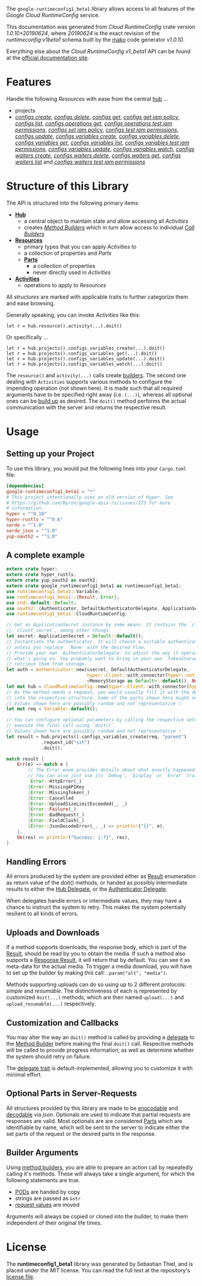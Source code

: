 <!---
DO NOT EDIT !
This file was generated automatically from 'src/mako/api/README.md.mako'
DO NOT EDIT !
-->
The `google-runtimeconfig1_beta1` library allows access to all features of the *Google Cloud RuntimeConfig* service.

This documentation was generated from *Cloud RuntimeConfig* crate version *1.0.10+20190624*, where *20190624* is the exact revision of the *runtimeconfig:v1beta1* schema built by the [mako](http://www.makotemplates.org/) code generator *v1.0.10*.

Everything else about the *Cloud RuntimeConfig* *v1_beta1* API can be found at the
[official documentation site](https://cloud.google.com/deployment-manager/runtime-configurator/).
# Features

Handle the following *Resources* with ease from the central [hub](https://docs.rs/google-runtimeconfig1_beta1/1.0.10+20190624/google_runtimeconfig1_beta1/struct.CloudRuntimeConfig.html) ... 

* projects
 * [*configs create*](https://docs.rs/google-runtimeconfig1_beta1/1.0.10+20190624/google_runtimeconfig1_beta1/struct.ProjectConfigCreateCall.html), [*configs delete*](https://docs.rs/google-runtimeconfig1_beta1/1.0.10+20190624/google_runtimeconfig1_beta1/struct.ProjectConfigDeleteCall.html), [*configs get*](https://docs.rs/google-runtimeconfig1_beta1/1.0.10+20190624/google_runtimeconfig1_beta1/struct.ProjectConfigGetCall.html), [*configs get iam policy*](https://docs.rs/google-runtimeconfig1_beta1/1.0.10+20190624/google_runtimeconfig1_beta1/struct.ProjectConfigGetIamPolicyCall.html), [*configs list*](https://docs.rs/google-runtimeconfig1_beta1/1.0.10+20190624/google_runtimeconfig1_beta1/struct.ProjectConfigListCall.html), [*configs operations get*](https://docs.rs/google-runtimeconfig1_beta1/1.0.10+20190624/google_runtimeconfig1_beta1/struct.ProjectConfigOperationGetCall.html), [*configs operations test iam permissions*](https://docs.rs/google-runtimeconfig1_beta1/1.0.10+20190624/google_runtimeconfig1_beta1/struct.ProjectConfigOperationTestIamPermissionCall.html), [*configs set iam policy*](https://docs.rs/google-runtimeconfig1_beta1/1.0.10+20190624/google_runtimeconfig1_beta1/struct.ProjectConfigSetIamPolicyCall.html), [*configs test iam permissions*](https://docs.rs/google-runtimeconfig1_beta1/1.0.10+20190624/google_runtimeconfig1_beta1/struct.ProjectConfigTestIamPermissionCall.html), [*configs update*](https://docs.rs/google-runtimeconfig1_beta1/1.0.10+20190624/google_runtimeconfig1_beta1/struct.ProjectConfigUpdateCall.html), [*configs variables create*](https://docs.rs/google-runtimeconfig1_beta1/1.0.10+20190624/google_runtimeconfig1_beta1/struct.ProjectConfigVariableCreateCall.html), [*configs variables delete*](https://docs.rs/google-runtimeconfig1_beta1/1.0.10+20190624/google_runtimeconfig1_beta1/struct.ProjectConfigVariableDeleteCall.html), [*configs variables get*](https://docs.rs/google-runtimeconfig1_beta1/1.0.10+20190624/google_runtimeconfig1_beta1/struct.ProjectConfigVariableGetCall.html), [*configs variables list*](https://docs.rs/google-runtimeconfig1_beta1/1.0.10+20190624/google_runtimeconfig1_beta1/struct.ProjectConfigVariableListCall.html), [*configs variables test iam permissions*](https://docs.rs/google-runtimeconfig1_beta1/1.0.10+20190624/google_runtimeconfig1_beta1/struct.ProjectConfigVariableTestIamPermissionCall.html), [*configs variables update*](https://docs.rs/google-runtimeconfig1_beta1/1.0.10+20190624/google_runtimeconfig1_beta1/struct.ProjectConfigVariableUpdateCall.html), [*configs variables watch*](https://docs.rs/google-runtimeconfig1_beta1/1.0.10+20190624/google_runtimeconfig1_beta1/struct.ProjectConfigVariableWatchCall.html), [*configs waiters create*](https://docs.rs/google-runtimeconfig1_beta1/1.0.10+20190624/google_runtimeconfig1_beta1/struct.ProjectConfigWaiterCreateCall.html), [*configs waiters delete*](https://docs.rs/google-runtimeconfig1_beta1/1.0.10+20190624/google_runtimeconfig1_beta1/struct.ProjectConfigWaiterDeleteCall.html), [*configs waiters get*](https://docs.rs/google-runtimeconfig1_beta1/1.0.10+20190624/google_runtimeconfig1_beta1/struct.ProjectConfigWaiterGetCall.html), [*configs waiters list*](https://docs.rs/google-runtimeconfig1_beta1/1.0.10+20190624/google_runtimeconfig1_beta1/struct.ProjectConfigWaiterListCall.html) and [*configs waiters test iam permissions*](https://docs.rs/google-runtimeconfig1_beta1/1.0.10+20190624/google_runtimeconfig1_beta1/struct.ProjectConfigWaiterTestIamPermissionCall.html)




# Structure of this Library

The API is structured into the following primary items:

* **[Hub](https://docs.rs/google-runtimeconfig1_beta1/1.0.10+20190624/google_runtimeconfig1_beta1/struct.CloudRuntimeConfig.html)**
    * a central object to maintain state and allow accessing all *Activities*
    * creates [*Method Builders*](https://docs.rs/google-runtimeconfig1_beta1/1.0.10+20190624/google_runtimeconfig1_beta1/trait.MethodsBuilder.html) which in turn
      allow access to individual [*Call Builders*](https://docs.rs/google-runtimeconfig1_beta1/1.0.10+20190624/google_runtimeconfig1_beta1/trait.CallBuilder.html)
* **[Resources](https://docs.rs/google-runtimeconfig1_beta1/1.0.10+20190624/google_runtimeconfig1_beta1/trait.Resource.html)**
    * primary types that you can apply *Activities* to
    * a collection of properties and *Parts*
    * **[Parts](https://docs.rs/google-runtimeconfig1_beta1/1.0.10+20190624/google_runtimeconfig1_beta1/trait.Part.html)**
        * a collection of properties
        * never directly used in *Activities*
* **[Activities](https://docs.rs/google-runtimeconfig1_beta1/1.0.10+20190624/google_runtimeconfig1_beta1/trait.CallBuilder.html)**
    * operations to apply to *Resources*

All *structures* are marked with applicable traits to further categorize them and ease browsing.

Generally speaking, you can invoke *Activities* like this:

```Rust,ignore
let r = hub.resource().activity(...).doit()
```

Or specifically ...

```ignore
let r = hub.projects().configs_variables_create(...).doit()
let r = hub.projects().configs_variables_get(...).doit()
let r = hub.projects().configs_variables_update(...).doit()
let r = hub.projects().configs_variables_watch(...).doit()
```

The `resource()` and `activity(...)` calls create [builders][builder-pattern]. The second one dealing with `Activities` 
supports various methods to configure the impending operation (not shown here). It is made such that all required arguments have to be 
specified right away (i.e. `(...)`), whereas all optional ones can be [build up][builder-pattern] as desired.
The `doit()` method performs the actual communication with the server and returns the respective result.

# Usage

## Setting up your Project

To use this library, you would put the following lines into your `Cargo.toml` file:

```toml
[dependencies]
google-runtimeconfig1_beta1 = "*"
# This project intentionally uses an old version of Hyper. See
# https://github.com/Byron/google-apis-rs/issues/173 for more
# information.
hyper = "^0.10"
hyper-rustls = "^0.6"
serde = "^1.0"
serde_json = "^1.0"
yup-oauth2 = "^1.0"
```

## A complete example

```Rust
extern crate hyper;
extern crate hyper_rustls;
extern crate yup_oauth2 as oauth2;
extern crate google_runtimeconfig1_beta1 as runtimeconfig1_beta1;
use runtimeconfig1_beta1::Variable;
use runtimeconfig1_beta1::{Result, Error};
use std::default::Default;
use oauth2::{Authenticator, DefaultAuthenticatorDelegate, ApplicationSecret, MemoryStorage};
use runtimeconfig1_beta1::CloudRuntimeConfig;

// Get an ApplicationSecret instance by some means. It contains the `client_id` and 
// `client_secret`, among other things.
let secret: ApplicationSecret = Default::default();
// Instantiate the authenticator. It will choose a suitable authentication flow for you, 
// unless you replace  `None` with the desired Flow.
// Provide your own `AuthenticatorDelegate` to adjust the way it operates and get feedback about 
// what's going on. You probably want to bring in your own `TokenStorage` to persist tokens and
// retrieve them from storage.
let auth = Authenticator::new(&secret, DefaultAuthenticatorDelegate,
                              hyper::Client::with_connector(hyper::net::HttpsConnector::new(hyper_rustls::TlsClient::new())),
                              <MemoryStorage as Default>::default(), None);
let mut hub = CloudRuntimeConfig::new(hyper::Client::with_connector(hyper::net::HttpsConnector::new(hyper_rustls::TlsClient::new())), auth);
// As the method needs a request, you would usually fill it with the desired information
// into the respective structure. Some of the parts shown here might not be applicable !
// Values shown here are possibly random and not representative !
let mut req = Variable::default();

// You can configure optional parameters by calling the respective setters at will, and
// execute the final call using `doit()`.
// Values shown here are possibly random and not representative !
let result = hub.projects().configs_variables_create(req, "parent")
             .request_id("sit")
             .doit();

match result {
    Err(e) => match e {
        // The Error enum provides details about what exactly happened.
        // You can also just use its `Debug`, `Display` or `Error` traits
         Error::HttpError(_)
        |Error::MissingAPIKey
        |Error::MissingToken(_)
        |Error::Cancelled
        |Error::UploadSizeLimitExceeded(_, _)
        |Error::Failure(_)
        |Error::BadRequest(_)
        |Error::FieldClash(_)
        |Error::JsonDecodeError(_, _) => println!("{}", e),
    },
    Ok(res) => println!("Success: {:?}", res),
}

```
## Handling Errors

All errors produced by the system are provided either as [Result](https://docs.rs/google-runtimeconfig1_beta1/1.0.10+20190624/google_runtimeconfig1_beta1/enum.Result.html) enumeration as return value of 
the doit() methods, or handed as possibly intermediate results to either the 
[Hub Delegate](https://docs.rs/google-runtimeconfig1_beta1/1.0.10+20190624/google_runtimeconfig1_beta1/trait.Delegate.html), or the [Authenticator Delegate](https://docs.rs/yup-oauth2/*/yup_oauth2/trait.AuthenticatorDelegate.html).

When delegates handle errors or intermediate values, they may have a chance to instruct the system to retry. This 
makes the system potentially resilient to all kinds of errors.

## Uploads and Downloads
If a method supports downloads, the response body, which is part of the [Result](https://docs.rs/google-runtimeconfig1_beta1/1.0.10+20190624/google_runtimeconfig1_beta1/enum.Result.html), should be
read by you to obtain the media.
If such a method also supports a [Response Result](https://docs.rs/google-runtimeconfig1_beta1/1.0.10+20190624/google_runtimeconfig1_beta1/trait.ResponseResult.html), it will return that by default.
You can see it as meta-data for the actual media. To trigger a media download, you will have to set up the builder by making
this call: `.param("alt", "media")`.

Methods supporting uploads can do so using up to 2 different protocols: 
*simple* and *resumable*. The distinctiveness of each is represented by customized 
`doit(...)` methods, which are then named `upload(...)` and `upload_resumable(...)` respectively.

## Customization and Callbacks

You may alter the way an `doit()` method is called by providing a [delegate](https://docs.rs/google-runtimeconfig1_beta1/1.0.10+20190624/google_runtimeconfig1_beta1/trait.Delegate.html) to the 
[Method Builder](https://docs.rs/google-runtimeconfig1_beta1/1.0.10+20190624/google_runtimeconfig1_beta1/trait.CallBuilder.html) before making the final `doit()` call. 
Respective methods will be called to provide progress information, as well as determine whether the system should 
retry on failure.

The [delegate trait](https://docs.rs/google-runtimeconfig1_beta1/1.0.10+20190624/google_runtimeconfig1_beta1/trait.Delegate.html) is default-implemented, allowing you to customize it with minimal effort.

## Optional Parts in Server-Requests

All structures provided by this library are made to be [enocodable](https://docs.rs/google-runtimeconfig1_beta1/1.0.10+20190624/google_runtimeconfig1_beta1/trait.RequestValue.html) and 
[decodable](https://docs.rs/google-runtimeconfig1_beta1/1.0.10+20190624/google_runtimeconfig1_beta1/trait.ResponseResult.html) via *json*. Optionals are used to indicate that partial requests are responses 
are valid.
Most optionals are are considered [Parts](https://docs.rs/google-runtimeconfig1_beta1/1.0.10+20190624/google_runtimeconfig1_beta1/trait.Part.html) which are identifiable by name, which will be sent to 
the server to indicate either the set parts of the request or the desired parts in the response.

## Builder Arguments

Using [method builders](https://docs.rs/google-runtimeconfig1_beta1/1.0.10+20190624/google_runtimeconfig1_beta1/trait.CallBuilder.html), you are able to prepare an action call by repeatedly calling it's methods.
These will always take a single argument, for which the following statements are true.

* [PODs][wiki-pod] are handed by copy
* strings are passed as `&str`
* [request values](https://docs.rs/google-runtimeconfig1_beta1/1.0.10+20190624/google_runtimeconfig1_beta1/trait.RequestValue.html) are moved

Arguments will always be copied or cloned into the builder, to make them independent of their original life times.

[wiki-pod]: http://en.wikipedia.org/wiki/Plain_old_data_structure
[builder-pattern]: http://en.wikipedia.org/wiki/Builder_pattern
[google-go-api]: https://github.com/google/google-api-go-client

# License
The **runtimeconfig1_beta1** library was generated by Sebastian Thiel, and is placed 
under the *MIT* license.
You can read the full text at the repository's [license file][repo-license].

[repo-license]: https://github.com/Byron/google-apis-rsblob/master/LICENSE.md
